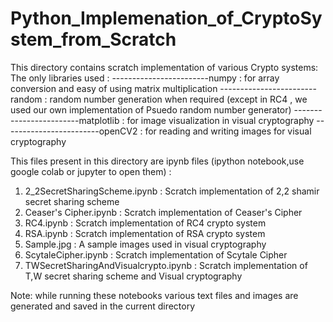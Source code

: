 # Python_Implemenation_of_CryptoSystem_from_Scratch

This directory contains scratch implementation of various Crypto systems:
The only libraries used :
------------------------numpy      : for array conversion and easy of using matrix multiplication
------------------------random     : random number generation when required (except in RC4 , we used our own implementation of Psuedo random number generator)
------------------------matplotlib : for image visualization in visual cryptography
------------------------openCV2    : for reading and writing images for visual cryptography

This files present in this directory are ipynb files (ipython notebook,use google colab or jupyter to open them) :
1. 2_2SecretSharingScheme.ipynb 			: Scratch implementation of 2,2 shamir secret sharing scheme
2. Ceaser's Cipher.ipynb        			: Scratch implementation of Ceaser's Cipher
3. RC4.ipynb                    			: Scratch implementation of RC4 crypto system
4. RSA.ipynb                   		 		: Scratch implementation of RSA crypto system
5. Sample.jpg                   			: A sample images used in visual cryptography
6. ScytaleCipher.ipynb          			: Scratch implementation of Scytale Cipher
7. TWSecretSharingAndVisualcrypto.ipynb     : Scratch implementation of T,W secret sharing scheme and Visual cryptography

Note: while running these notebooks various text files and images are generated and saved in the current directory
